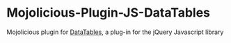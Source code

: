 # Mojolicious-Plugin-JS-DataTables
Mojolicious plugin for [DataTables](https://datatables.net/), a plug-in for the jQuery Javascript library
